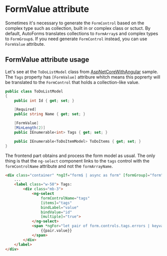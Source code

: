 # FormValue attribute

Sometimes it's necessary to generate the `FormControl` based on the complex type such as collection, built in or complex class or sctuct. By default, AutoForms translates collections to `FormArray`s and complex types to `FormGroup`s. If you need generate `FormControl` instead, you can use `FormValue` attribute.

## FormValue attribute usage

Let's see at the `ToDoListModel` class from [AspNetCoreWithAngular](https://github.com/Chacaroon/AutoForms/tree/master/samples/AspNetCoreWithAngular) sample. The `Tags` property has `[FormValue]` attribure whitch means this poprerty will be translated to the `FormControl` that holds a collection-like value.

```csharp
public class ToDoListModel
{
    public int Id { get; set; }

    [Required]
    public string Name { get; set; }

    [FormValue]
    [MinLength(2)]
    public IEnumerable<int> Tags { get; set; }

    public IEnumerable<ToDoItemModel> ToDoItems { get; set; }
}
```

The frontend part obtains and process the form model as usual. The only thing is that the `ng-select` component links to the `tags` control with the `formControlName` attribute and not the `formArrayName`.

```html
<div class="container" *ngIf="form$ | async as form" [formGroup]="form">
    ...
    <label class="w-50"> Tags:
        <div class="mb-3">
            <ng-select
                formControlName="tags"
                [items]="tags"
                bindLabel="value"
                bindValue="id"
                [multiple]="true">
            </ng-select>
            <span *ngFor="let pair of form.controls.tags.errors | keyvalue" style="color: red">
                {{pair.value}}
            </span>
        </div>
    </label>
</div>
```
